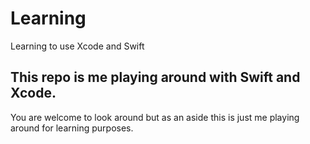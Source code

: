 # Learning
Learning to use Xcode and Swift

## This repo is me playing around with Swift and Xcode.

You are welcome to look around but as an aside this is just me playing around for learning purposes.
